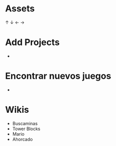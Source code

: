 # Assets
 ↑ ↓ ← →
 
# Add Projects
- 

# Encontrar nuevos juegos 
- 

# Wikis
- Buscaminas
- Tower Blocks
- Mario
- Ahorcado 